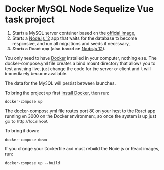 # Docker MySQL Node Sequelize Vue task project

1. Starts a MySQL server container based on the [official image](https://hub.docker.com/_/mysql/),
2. Starts a [Node.js 12](https://hub.docker.com/_/node/) app that waits for the database to become responsive, and run all migrations and seeds if necessary,
3. Starts a React app (also based on [Node.js 12](https://hub.docker.com/_/node/)).

You only need to have [Docker](https://www.docker.com/) installed in your computer, nothing else.
The docker-compose.yml file creates a bind mount directory that allows you to test anything live, just change the code for the server or client and it will immediately become available.

The data for the MySQL will persist between launches.

To bring the project up first [install Docker](https://www.docker.com/), then run:

```
docker-compose up
```

The docker-compose.yml file routes port 80 on your host to the React app running on 3000 on the Docker environment, so once the system is up just go to http://localhost.

To bring it down:

```
docker-compose down
```

If you change your Dockerfile and must rebuild the Node.js or React images, run:

```
docker-compose up --build
```
